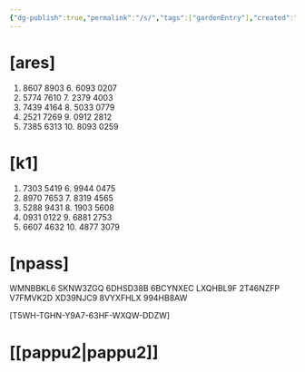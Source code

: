 ```yaml
---
{"dg-publish":true,"permalink":"/s/","tags":["gardenEntry"],"created":"2024-02-09T01:26:41.284-03:00"}
---
```



# [ares]

1. 8607 8903		 6. 6093 0207
2. 5774 7610		 7. 2379 4003
3. 7439 4164		 8. 5033 0779
4. 2521 7269		 9. 0912 2812
5. 7385 6313		10. 8093 0259

# [k1]

1. 7303 5419		 6. 9944 0475
2. 8970 7653		 7. 8319 4565
3. 5288 9431		 8. 1903 5608
4. 0931 0122		 9. 6881 2753
5. 6607 4632		10. 4877 3079

# [npass]

WMNBBKL6 SKNW3ZGQ 6DHSD38B 6BCYNXEC LXQHBL9F 2T46NZFP V7FMVK2D XD39NJC9 8VYXFHLX 994HB8AW

[T5WH-TGHN-Y9A7-63HF-WXQW-DDZW]


# [[pappu2\|pappu2]]